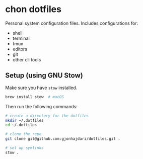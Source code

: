 # chon dotfiles

Personal system configuration files. Includes configurations for:
- shell
- terminal
- tmux
- editors
- git
- other cli tools

## Setup (using GNU Stow)

Make sure you have `stow` installed. 

```bash
brew install stow  # macOS
```

Then run the following commands:

```bash
# create a directory for the dotfiles
mkdir ~/.dotfiles
cd ~/.dotfiles

# clone the repo
git clone git@github.com:gjonhajdari/dotfiles.git .

# set up symlinks
stow .
```
